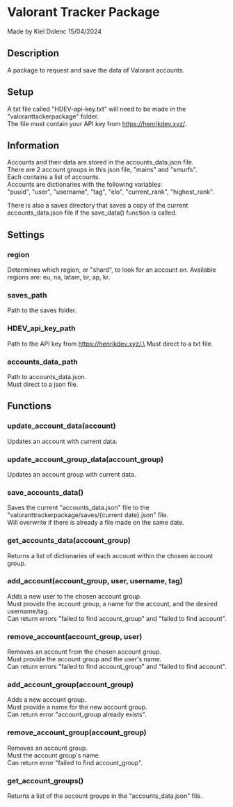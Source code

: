 # Valorant Tracker Package
Made by Kiel Dolenc 15/04/2024

## Description
A package to request and save the data of Valorant accounts.

## Setup
A txt file called "HDEV-api-key.txt" will need to be made in the "valoranttackerpackage" folder.\
The file must contain your API key from https://henrikdev.xyz/.

## Information
Accounts and their data are stored in the accounts_data.json file.\
There are 2 account groups in this json file, "mains" and "smurfs".\
Each contains a list of accounts.\
Accounts are dictionaries with the following variables:\
"puuid", "user", "username", "tag", "elo", "current_rank", "highest_rank".

There is also a saves directory that saves a copy of the current accounts_data.json file if the save_data() function is called.

## Settings
### region
Determines which region, or "shard", to look for an account on.
Available regions are: eu, na, latam, br, ap, kr.

### saves_path
Path to the saves folder.

### HDEV_api_key_path
Path to the API key from https://henrikdev.xyz/.\
Must direct to a txt file.

### accounts_data_path
Path to accounts_data.json.\
Must direct to a json file.

## Functions
### update_account_data(account)
Updates an account with current data.

### update_account_group_data(account_group)
Updates an account group with current data.

### save_accounts_data()
Saves the current "accounts_data.json" file to the "valoranttrackerpackage/saves/{current date}.json" file.\
Will overwrite if there is already a file made on the same date.

### get_accounts_data(account_group)
Returns a list of dictionaries of each account within the chosen account group.

### add_account(account_group, user, username, tag)
Adds a new user to the chosen account group.\
Must provide the account group, a name for the account, and the desired username/tag.\
Can return errors "failed to find account_group" and "failed to find account".

### remove_account(account_group, user)
Removes an account from the chosen account group.\
Must provide the account group and the user's name.\
Can return errors "failed to find account_group" and "failed to find account".

### add_account_group(account_group)
Adds a new account group.\
Must provide a name for the new account group.\
Can return error "account_group already exists".

### remove_account_group(account_group)
Removes an account group.\
Must the account group's name.\
Can return error "failed to find account_group".

### get_account_groups()
Returns a list of the account groups in the "accounts_data.json" file.